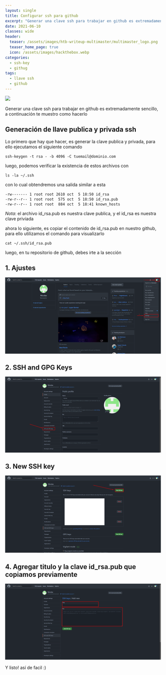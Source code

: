 ```yaml
---
layout: single
title: Configurar ssh para github
excerpt: "Generar una clave ssh para trabajar en github es extremadamente sencillo, a continuación te muestro como hacerlo"
date: 2021-06-10
classes: wide
header:
  teaser: /assets/images/htb-writeup-multimaster/multimaster_logo.png
  teaser_home_page: true
  icon: /assets/images/hackthebox.webp
categories:
  - ssh-key
  - githug
tags:
  - llave ssh
  - github
---
```


![](/assets/images/htb-writeup-multimaster/multimaster_logo.png)


Generar una clave ssh para trabajar en github es extremadamente sencillo, a continuación te muestro como hacerlo

## Generación de llave publica y privada ssh
Lo primero que hay que hacer, es generar la clave publica y privada, para ello ejecutamos el siguiente comando

```
ssh-keygen -t rsa - -b 4096 -C tuemail@dominio.com
``` 

luego, podemos verificar la existencia de estos archivos con

```
ls -la ~/.ssh
```

con lo cual obtendremos una salida similar a esta

```
-rw------- 1 root root 2610 oct  5 18:50 id_rsa
-rw-r--r-- 1 root root  575 oct  5 18:50 id_rsa.pub
-rw-r--r-- 1 root root  884 oct  5 18:41 known_hosts
```

*Nota*: el archivo id_rsa.pub es nuestra clave publica, y el id_rsa es nuestra clave priviada

ahora lo siguiente, es copiar el contenido de id_rsa.pub en nuestro github, para ello utilizamos el comando para visualizarlo

```
cat ~/.ssh/id_rsa.pub
```

luego, en tu repositorio de github, debes irte a la sección 

## 1. Ajustes
![](/assets/images/ssh-key-to-github/github1.png)

## 2. SSH and GPG Keys
![](/assets/images/ssh-key-to-github/github2.png)

## 3. New SSH key
![](/assets/images/ssh-key-to-github/github3.png)

## 4. Agregar titulo y la clave id_rsa.pub que copiamos previamente
![](/assets/images/ssh-key-to-github/github4.png)

Y listo! así de facil :)
